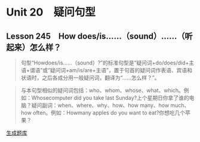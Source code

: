 ﻿ # Unit 20　疑问句型
 ## Lesson 245　How does/is……（sound）……（听起来）怎么样？
 
> 句型“Howdoes/is……（sound）?”的标准句型是“疑问词+do/does/did+主语+谓语”或“疑问词+am/is/are+主语”，置于句首的疑问词作表语、宾语和状语时，之后各成分用一般疑问词，翻译为“……怎么样？”。

> 与本句型相似的疑问词包括：who、whom、whose、what、which。例如：Whosecomputer did you take last Sunday?上个星期日你拿了谁的电脑？疑问副词：when、where、why、how、how many、how much、how often。例如：Howmany apples do you want to eat?你想吃几个苹果？


 [生成题库](./question/f245.json)